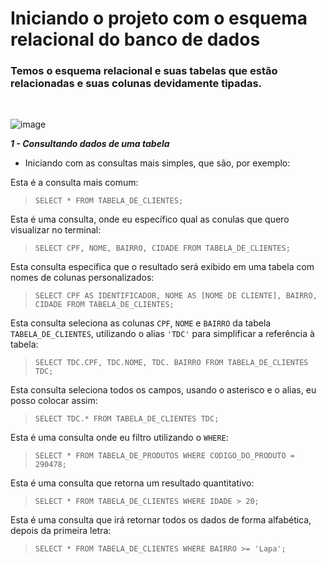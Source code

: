 **<h1>Iniciando o projeto com o esquema relacional do banco de dados</h1>**
<h3>Temos o esquema relacional e suas tabelas que estão relacionadas e suas colunas devidamente tipadas.</h3><br>

![image](https://github.com/user-attachments/assets/0d8bd025-a77a-4f43-839a-22e65837cfd2)

***1 - Consultando dados de uma tabela***
 - Iniciando com as consultas mais simples, que são, por exemplo:

Esta é a consulta mais comum:
>`SELECT * FROM TABELA_DE_CLIENTES;`<br>

Esta é uma consulta, onde eu específico qual as conulas que quero visualizar no terminal:
>`SELECT CPF, NOME, BAIRRO, CIDADE FROM TABELA_DE_CLIENTES;`<br>

Esta consulta especifica que o resultado será exibido em uma tabela com nomes de colunas personalizados:
>`SELECT CPF AS IDENTIFICADOR, NOME AS [NOME DE CLIENTE], BAIRRO, CIDADE FROM TABELA_DE_CLIENTES;`<br>

Esta consulta seleciona as colunas `CPF`, `NOME` e `BAIRRO` da tabela `TABELA_DE_CLIENTES`, utilizando o alias `'TDC'` para simplificar a referência à tabela:
>`SELECT TDC.CPF, TDC.NOME, TDC. BAIRRO FROM TABELA_DE_CLIENTES TDC;`<br>

Esta consulta seleciona todos os campos, usando o asterisco e o alias, eu posso colocar assim:
>`SELECT TDC.* FROM TABELA_DE_CLIENTES TDC;`<br>

Esta é uma consulta onde eu filtro utilizando o `WHERE`:
>`SELECT * FROM TABELA_DE_PRODUTOS WHERE CODIGO_DO_PRODUTO = 290478;`<br>

Esta é uma consulta que retorna um resultado quantitativo:
>`SELECT * FROM TABELA_DE_CLIENTES WHERE IDADE > 20;`<br>

Esta é uma consulta que irá retornar todos os dados de forma alfabética, depois da primeira letra:
>`SELECT * FROM TABELA_DE_CLIENTES WHERE BAIRRO >= 'Lapa';`<br>
